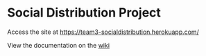 # Social Distribution Project

Access the site at https://team3-socialdistribution.herokuapp.com/

View the documentation on the [wiki](https://github.com/CMPUT404W21-Team3/social-distribution/wiki)
